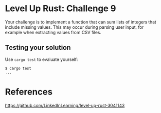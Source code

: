 # Level Up Rust: Challenge 9

Your challenge is to implement a function that can sum lists of integers
that include missing values. This may occur during parsing user input,
for example when extracting values from CSV files.

## Testing your solution

Use `cargo test` to evaluate yourself:

```console
$ cargo test
...
```

# References
https://github.com/LinkedInLearning/level-up-rust-3041143
